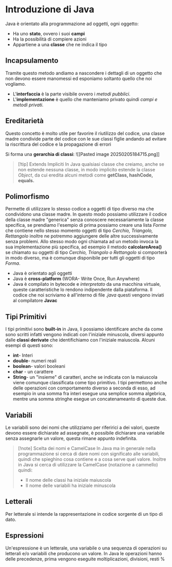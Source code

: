 # Introduzione di Java
Java è orientato alla programmazione ad oggetti, ogni oggetto:
- Ha uno **stato**, ovvero i suoi **campi**
- Ha la possibilità di compiere azioni
- Appartiene a una **classe** che ne indica il tipo

## Incapsulamento 
Tramite questo metodo andiamo a nascondere i dettagli di un oggetto che non devono essere manomessi ed esponiamo soltanto quello che noi vogliamo.
- L'**interfaccia** è la parte visibile ovvero i *metodi pubblici*.
- L'**implementazione** è quello che manteniamo privato quindi *campi e metodi privati.*

## Ereditarietà
Questo concetto è molto utile per favorire il riutilizzo del codice, una classe madre condivide parte del codice con le sue classi figlie andando ad evitare la riscrittura del codice e la propagazione di errori

Si forma una **gerarchia di classi**:
![[Pasted image 20250205184715.png]]

>[!tip] Extends Impliciti
>In Java qualsiasi classe che creiamo, anche se non estende nessuna classe, in modo implicito estende la classe *Object*, da cui eredita alcuni metodi come **getClass, hashCode, equals.**

## Polimorfismo
Permette di utilizzare lo stesso codice a oggetti di tipo diverso ma che condividono una classe madre. In questo modo possiamo utilizzare il codice della classe madre "generica" senza conoscere necessariamente la classe specifica, se prendiamo l'esempio di prima possiamo creare una lista *Forme* che contiene nello stesso momento oggetti di tipo *Cerchio, Triangolo, Rettangolo* inoltre ne potremmo aggiungere delle altre successivamente senza problemi. Allo stesso modo ogni chiamata ad un metodo invoca la sua implementazione più specifica, ad esempio il metodo **calcolareArea()** se chiamato su oggetti di tipo *Cerchio, Triangolo o Rettangolo* si comporterà in modo diverso, ma è comunque disponibile per tutti gli oggetti di tipo *Forma*.

- Java è orientato agli oggetti
- Java è **cross-platform** (WORA- Write Once, Run Anywhere)
- Java è compilato in bytecode e *interpretato* da una macchina virtuale, queste caratteristiche lo rendono indipendente dalla piataforma. Il codice che noi scriviamo è all'interno di file *.java* questi vengono inviati al compilatore **Javac** 

## Tipi Primitivi 
I tipi primitivi sono **built-in** in Java, li possiamo identificare anche da come sono scritti infatti vengono indicati con l'iniziale minuscola, diversi appunto dalle **classi derivate** che identifichiamo con l'iniziale maiuscola. Alcuni esempi di questi sono:
- **int**- Interi
- **double**- numeri reali
- **boolean**- valori booleani
- **char** - un carattere
- **String**- un "insieme" di caratteri, anche se indicata con la maiuscola viene comunque classificata come tipo primitivo. I tipi permettono anche delle operazioni con comportamento diverso a seconda di esso, ad esempio in una somma fra interi esegue una semplice somma algebrica, mentre una somma stringhe esegue un concatenameanto di queste due.

## Variabili 

Le variabili sono dei nomi che utilizziamo per riferirici a dei valori, queste devono essere dichiarate ad assegnate, è possibile  dichiarare una variabile senza assegnarle un valore, questa rimane appunto indefinita.

>[!note] Scelta dei nomi e CamelCase
>In Java ma in generale nella programmazione si cerca di dare nomi con significato alle variabili, quindi che spieghino cosa contiene e a cosa serve quel valore. Inoltre in Java si cerca di utilizzare la CamelCase (notazione a cammello) quindi:
>- Il nome delle classi ha iniziale maiuscola
>- Il nome delle variabili ha iniziale minuscola

## Letterali 
Per letterale si intende la rappresentazione in codice sorgente di un tipo di dato.
## Espressioni
Un'espressione è un letterale, una variabile o una sequenza di operazioni su letterali e/o variabili che producono un valore. In Java le operazioni hanno delle precedenze, prima vengono eseguite moltiplicazioni, divisioni, resti %


